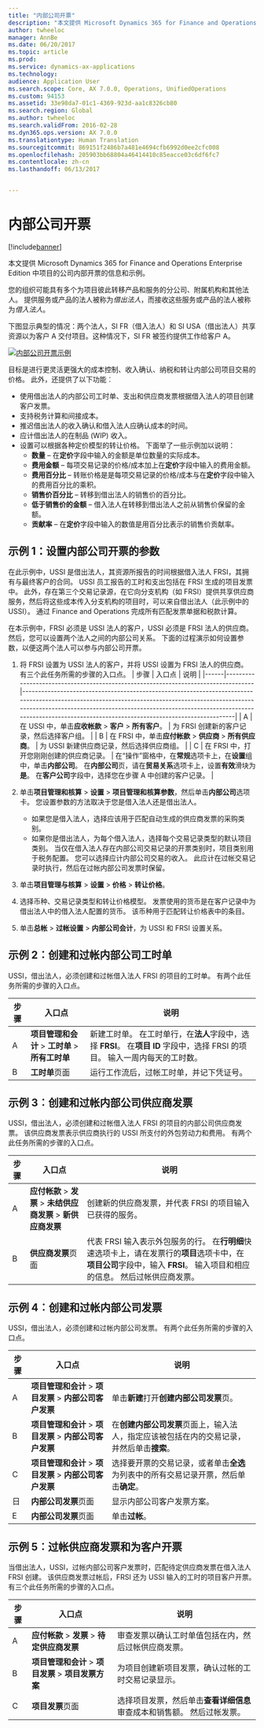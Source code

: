 ```yaml
---
title: "内部公司开票"
description: "本文提供 Microsoft Dynamics 365 for Finance and Operations Enterprise Edition 中项目的公司内部开票的信息和示例。"
author: twheeloc
manager: AnnBe
ms.date: 06/20/2017
ms.topic: article
ms.prod: 
ms.service: dynamics-ax-applications
ms.technology: 
audience: Application User
ms.search.scope: Core, AX 7.0.0, Operations, UnifiedOperations
ms.custom: 94153
ms.assetid: 33e98da7-01c1-4369-923d-aa1c8326cb80
ms.search.region: Global
ms.author: twheeloc
ms.search.validFrom: 2016-02-28
ms.dyn365.ops.version: AX 7.0.0
ms.translationtype: Human Translation
ms.sourcegitcommit: 869151f2486b7a481e4694cfb6992d0ee2cfc008
ms.openlocfilehash: 205903bb68804a46414410c85eacce03c6df6fc7
ms.contentlocale: zh-cn
ms.lasthandoff: 06/13/2017


---
```


# <a name="intercompany-invoicing"></a>内部公司开票

[!include[banner](../includes/banner.md)]


本文提供 Microsoft Dynamics 365 for Finance and Operations Enterprise Edition 中项目的公司内部开票的信息和示例。

您的组织可能具有多个为项目彼此转移产品和服务的分公司、附属机构和其他法人。 提供服务或产品的法人被称为*借出法人*，而接收这些服务或产品的法人被称为*借入法人*。 

下图显示典型的情况：两个法人，SI FR（借入法人）和 SI USA（借出法人）共享资源以为客户 A 交付项目。这种情况下，SI FR 被签约提供工作给客户 A。 

[![内部公司开票示例](./media/interco.invoicing-01.jpg)](./media/interco.invoicing-01.jpg) 

目标是进行更灵活更强大的成本控制、收入确认、纳税和转让内部公司项目交易的价格。 此外，还提供了以下功能︰

-   使用借出法人的内部公司工时单、支出和供应商发票根据借入法人的项目创建客户发票。
-   支持税务计算和间接成本。
-   推迟借出法人的收入确认和借入法人应确认成本的时间。
-   应计借出法人的在制品 (WIP) 收入。
-   设置可以根据各种定价模型的转让价格。 下面举了一些示例加以说明：
    -   **数量** – 在**定价**字段中输入的金额是单位数量的实际成本。
    -   **费用金额** – 每项交易记录的价格/成本加上在**定价**字段中输入的费用金额。
    -   **费用百分比** – 转账价格是是每项交易记录的价格/成本与在**定价**字段中输入的费用百分比的乘积。
    -   **销售价百分比** – 转移到借出法人的销售价的百分比。
    -   **低于销售价的金额** – 借入法人在转移到借出法人之前从销售价保留的金额。
    -   **贡献率** – 在**定价**字段中输入的数值是用百分比表示的销售价贡献率。

## <a name="example-1-set-up-parameters-for-intercompany-invoicing"></a>示例 1：设置内部公司开票的参数
在此示例中，USSI 是借出法人，其资源所报告的时间根据借入法人 FRSI，其拥有与最终客户的合同。 USSI 员工报告的工时和支出包括在 FRSI 生成的项目发票中。 此外，存在第三个交易记录源，在它向分支机构（如 FRSI）提供共享供应商服务，然后将这些成本传入分支机构的项目时，可以来自借出法人（此示例中的 USSI）。 通过 Finance and Operations 完成所有匹配发票单据和税款计算。 

在本示例中，FRSI 必须是 USSI 法人的客户，USSI 必须是 FRSI 法人的供应商。 然后，您可以设置两个法人之间的内部公司关系。 下面的过程演示如何设置参数，以便这两个法人可以参与内部公司开票。

1.  将 FRSI 设置为 USSI 法人的客户，并将 USSI 设置为 FRSI 法人的供应商。 有三个此任务所需的步骤的入口点。
    | 步骤 | 入口点                                                                       | 说明   |
    |------|-----------------------------------------------------------------------------------|-------------------------------------------------------------------------------------------------------------------------------------------------------------------------------------------------------------------------------------------------------------------------------------------------|
    | A    | 在 USSI 中，单击**应收帐款** &gt; **客户** &gt; **所有客户**。 | 为 FRSI 创建新的客户记录，然后选择客户组。                                                                                                                                                                                                                           |
    | B    | 在 FRSI 中，单击**应付帐款** &gt; **供应商** &gt; **所有供应商**。        | 为 USSI 新建供应商记录，然后选择供应商组。                                                                                                                                                                                                                               |
    | C    | 在 FRSI 中，打开您刚刚创建的供应商记录。                            | 在“操作”窗格中，在**常规**选项卡上，在**设置**组中，单击**内部公司**。 在**内部公司**页，请在**贸易关系**选项卡上，设置**有效**滑块为**是**。 在**客户公司**字段中，选择您在步骤 A 中创建的客户记录。 |

2.  单击**项目管理和核算** &gt; **设置** &gt; **项目管理和核算参数**，然后单击**内部公司**选项卡。 您设置参数的方法取决于您是借入法人还是借出法人。
    -   如果您是借入法人，选择应该用于匹配自动生成的供应商发票的采购类别。
    -   如果你是借出法人，为每个借入法人，选择每个交易记录类型的默认项目类别。 当仅在借入法人存在内部公司交易记录的开票类别时，项目类别用于税务配置。 您可以选择应计内部公司交易的收入。 此应计在过帐交易记录时执行，然后在过帐内部公司发票时保留。

3.  单击**项目管理与核算** &gt; **设置** &gt; **价格** &gt; **转让价格**。
4.  选择币种、交易记录类型和转让价格模型。 发票使用的货币是在客户记录中为借出法人中的借入法人配置的货币。 该币种用于匹配转让价格表中的条目。
5.  单击**总帐** &gt; **过帐设置** &gt; **内部公司会计**，为 USSI 和 FRSI 设置关系。

## <a name="example-2-create-and-post-an-intercompany-timesheet"></a>示例 2︰创建和过帐内部公司工时单
USSI，借出法人，必须创建和过帐借入法人 FRSI 的项目的工时单。 有两个此任务所需的步骤的入口点。

| 步骤 | 入口点                                                                       | 说明                                                                                                                                                                                       |
|------|-----------------------------------------------------------------------------------|---------------------------------------------------------------------------------------------------------------------------------------------------------------------------------------------------|
| A    | **项目管理和会计** &gt; **工时单** &gt; **所有工时单** | 新建工时单。 在工时单行，在**法人**字段中，选择 **FRSI**。 在**项目 ID** 字段中，选择 FRSI 的项目。 输入一周内每天的工时数。 |
| B    | **工时单**页面                                                                | 运行工作流后，过帐工时单，并记下凭证号。                                                                                                               |

## <a name="example-3-create-and-post-an-intercompany-vendor-invoice"></a>示例 3︰创建和过帐内部公司供应商发票
USSI，借出法人，必须创建和过帐借入法人 FRSI 的项目的内部公司供应商发票。 该供应商发票表示供应商执行的 USSI 所支付的外包劳动力和费用。 有两个此任务所需的步骤的入口点。

| 步骤 | 入口点                                                                                      | 说明                                                                                                                                                                                                                                                                          |
|------|--------------------------------------------------------------------------------------------------|--------------------------------------------------------------------------------------------------------------------------------------------------------------------------------------------------------------------------------------------------------------------------------------|
| A    | **应付帐款** &gt; **发票** &gt; **未结供应商发票** &gt; **新供应商发票** | 创建新的供应商发票，并代表 FRSI 的项目输入已获得的服务。                                                                                                                                                                                  |
| B    | **供应商发票**页面                                                                      | 代表 FRSI 输入表示外包服务的行。 在**行明细**快速选项卡上，请在发票行的**项目**选项卡中，在**项目公司**字段中，输入 **FRSI**。 输入项目和相应的信息。 然后过帐供应商发票。 |

## <a name="example-4-create-and-post-the-intercompany-invoice"></a>示例 4︰创建和过帐内部公司发票
USSI，借出法人，必须创建和过帐内部公司发票。 有两个此任务所需的步骤的入口点。

| 步骤 | 入口点                                                                                             | 说明                                                                                                                                      |
|------|---------------------------------------------------------------------------------------------------------|--------------------------------------------------------------------------------------------------------------------------------------------------|
| A    | **项目管理和会计** &gt; **项目发票** &gt; **内部公司客户发票**  | 单击**新建**打开**创建内部公司发票**页。                                                                                  |
| B    | **项目管理和会计** &gt; **项目发票** &gt; **内部公司客户发票** | 在**创建内部公司发票**页面上，输入法人，指定应该被包括在内的交易记录，并然后单击**搜索**。 |
| C    | **项目管理和会计** &gt; **项目发票** &gt; **内部公司客户发票** | 选择要开票的交易记录，或者单击**全选**为列表中的所有交易记录开票，然后单击**确定**。                  |
| 日    | **内部公司发票**页面                                                                       | 显示内部公司客户发票方案。                                                                                             |
| E    | **内部公司发票**页面                                                                       | 单击**过帐**。                                                                                                                                  |

## <a name="example-5-post-the-vendor-invoice-and-invoice-the-customer"></a>示例 5︰过帐供应商发票和为客户开票
当借出法人，USSI，过帐内部公司客户发票时，匹配待定供应商发票在借入法人 FRSI 创建。 该供应商发票过帐后，FRSI 还为 USSI 输入的工时的项目客户开票。 有三个此任务所需的步骤的入口点。

| 步骤 | 入口点                                                                                        | 说明                                                                                                             |
|------|----------------------------------------------------------------------------------------------------|-------------------------------------------------------------------------------------------------------------------------|
| A    | **应付帐款** &gt; **发票** &gt; **待定供应商发票**                            | 审查发票以确认工时单值包括在内，然后过帐供应商发票。                  |
| B    | **项目管理和会计** &gt; **项目发票** &gt; **项目发票方案** | 为项目创建新项目发票，确认过帐的工时交易记录显示。            |
| C    | **项目发票**页面                                                                       | 选择项目发票，然后单击**查看详细信息**审查成本和销售额。 然后过帐发票。 |






